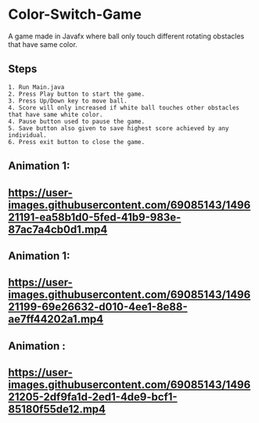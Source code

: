 # Color-Switch-Game
A game made in Javafx where ball only touch different rotating obstacles that have same color.


## Steps
```
1. Run Main.java
2. Press Play button to start the game.
3. Press Up/Down key to move ball.
4. Score will only increased if white ball touches other obstacles that have same white color.
4. Pause button used to pause the game.
5. Save button also given to save highest score achieved by any individual.
6. Press exit button to close the game.
```



## Animation 1:

https://user-images.githubusercontent.com/69085143/149621191-ea58b1d0-5fed-41b9-983e-87ac7a4cb0d1.mp4
---

## Animation 1:

https://user-images.githubusercontent.com/69085143/149621199-69e26632-d010-4ee1-8e88-ae7ff44202a1.mp4
---

## Animation :

https://user-images.githubusercontent.com/69085143/149621205-2df9fa1d-2ed1-4de9-bcf1-85180f55de12.mp4
---
